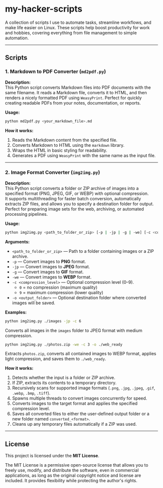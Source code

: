 # my-hacker-scripts

A collection of scripts I use to automate tasks, streamline workflows, and make life easier on Linux. These scripts help boost productivity for work and hobbies, covering everything from file management to simple automation.

---

## Scripts

### 1. Markdown to PDF Converter (`md2pdf.py`)

**Description:**  
This Python script converts Markdown files into PDF documents with the same filename. It reads a Markdown file, converts it to HTML, and then renders a nicely formatted PDF using `WeasyPrint`. Perfect for quickly creating readable PDFs from your notes, documentation, or reports.

**Usage:**  
```bash
python md2pdf.py <your_markdown_file>.md
```

**How it works:**

1. Reads the Markdown content from the specified file.  
2. Converts Markdown to HTML using the `markdown` library.  
3. Wraps the HTML in basic styling for readability.  
4. Generates a PDF using `WeasyPrint` with the same name as the input file.

---

### 2. Image Format Converter (`img2img.py`)

**Description:**  
This Python script converts a folder or ZIP archive of images into a specified format (PNG, JPEG, GIF, or WEBP) with optional compression.  
It supports multithreading for faster batch conversion, automatically extracts ZIP files, and allows you to specify a destination folder for output.  
Perfect for preparing image sets for the web, archiving, or automated processing pipelines.

**Usage:**  
```bash
python img2img.py <path_to_folder_or_zip> [-p | -jp | -g | -we] [-c <compression_level>] [-o <output_folder>]
```

**Arguments:**
- `<path_to_folder_or_zip>` — Path to a folder containing images or a ZIP archive.
- `-p` — Convert images to **PNG** format.
- `-jp` — Convert images to **JPEG** format.
- `-g` — Convert images to **GIF** format.
- `-we` — Convert images to **WEBP** format.
- `-c <compression_level>` — Optional compression level (0–9).  
  - `0` = no compression (maximum quality)  
  - `9` = maximum compression (lower quality)
- `-o <output_folder>` — Optional destination folder where converted images will be saved.

**Examples:**  
```bash
python img2img.py ./images -jp -c 6
```
Converts all images in the `images` folder to JPEG format with medium compression.

```bash
python img2img.py ./photos.zip -we -c 3 -o ./web_ready
```
Extracts `photos.zip`, converts all contained images to WEBP format, applies light compression, and saves them to `./web_ready`.

**How it works:**

1. Detects whether the input is a folder or ZIP archive.  
2. If ZIP, extracts its contents to a temporary directory.  
3. Recursively scans for supported image formats (`.png`, `.jpg`, `.jpeg`, `.gif`, `.webp`, `.bmp`, `.tiff`).  
4. Spawns multiple threads to convert images concurrently for speed.  
5. Converts images to the target format and applies the specified compression level.  
6. Saves all converted files to either the user-defined output folder or a new folder named `converted_<format>`.  
7. Cleans up any temporary files automatically if a ZIP was used.  

---

## License

This project is licensed under the **MIT License**.  

The MIT License is a permissive open-source license that allows you to freely use, modify, and distribute the software, even in commercial applications, as long as the original copyright notice and license are included. It provides flexibility while protecting the author's rights.
